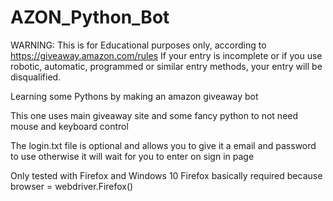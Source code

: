 # AZON_Python_Bot
WARNING: This is for Educational purposes only, according to https://giveaway.amazon.com/rules If your entry is incomplete or if you use robotic, automatic, programmed or similar entry methods, your entry will be disqualified.

Learning some Pythons by making an amazon giveaway bot

This one uses main giveaway site and some fancy python to not need mouse and keyboard control

The login.txt file is optional and allows you to give it a email and password to use otherwise it will wait for you to enter on sign in page

Only tested with Firefox and Windows 10
Firefox basically required because browser = webdriver.Firefox()

